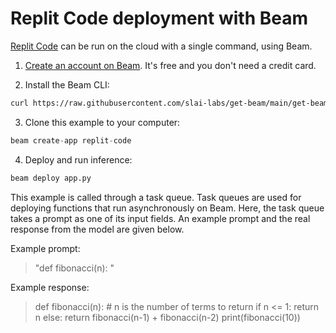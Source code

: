 # Replit Code deployment with Beam

[Replit Code](https://huggingface.co/replit/replit-code-v1-3b) can be run on the cloud with a single command, using Beam.

1. [Create an account on Beam](https://beam.cloud). It's free and you don't need a credit card.

2. Install the Beam CLI:

```bash
curl https://raw.githubusercontent.com/slai-labs/get-beam/main/get-beam.sh -sSfL | sh
```

3. Clone this example to your computer:

```python
beam create-app replit-code
```

4. Deploy and run inference:

```python
beam deploy app.py
```

This example is called through a task queue. Task queues are used for deploying
functions that run asynchronously on Beam. Here, the task queue takes a prompt
as one of its input fields. An example prompt and the real response from the
model are given below.

Example prompt:
> "def fibonacci(n): "

Example response: 
> def fibonacci(n): # n is the number of terms to return
    if n <= 1:
        return n
    else:
        return fibonacci(n-1) + fibonacci(n-2)
  print(fibonacci(10))
